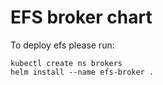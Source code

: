 # EFS broker chart

To deploy efs please run:
```
kubectl create ns brokers
helm install --name efs-broker .
```